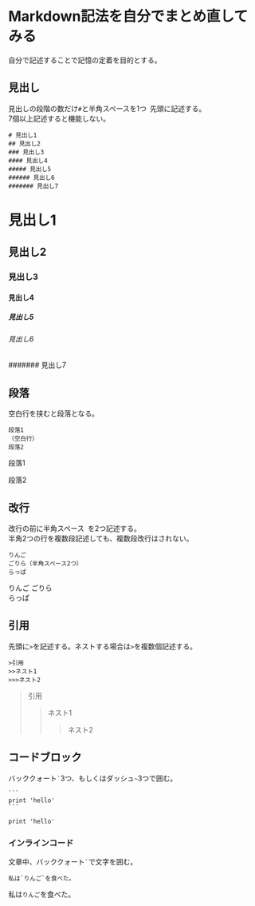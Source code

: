 # Markdown記法を自分でまとめ直してみる
自分で記述することで記憶の定着を目的とする。

## 見出し
見出しの段階の数だけ`#`と半角スペースを1つ` `先頭に記述する。  
7個以上記述すると機能しない。
```
# 見出し1
## 見出し2
### 見出し3
#### 見出し4
##### 見出し5
###### 見出し6
####### 見出し7
```
# 見出し1
## 見出し2
### 見出し3
#### 見出し4
##### 見出し5
###### 見出し6
####### 見出し7


## 段落
空白行を挟むと段落となる。
```
段落1
（空白行）
段落2
```
段落1

段落2


## 改行
改行の前に半角スペース` `を2つ記述する。  
半角2つの行を複数段記述しても、複数段改行はされない。
```
りんご
ごりら（半角スペース2つ）
らっぱ
```
りんご
ごりら  
らっぱ


## 引用
先頭に`>`を記述する。ネストする場合は`>`を複数個記述する。
```
>引用
>>ネスト1
>>>ネスト2
```
>引用
>>ネスト1
>>>ネスト2


## コードブロック
バッククォート`` ` ``3つ、もしくはダッシュ`~`3つで囲む。
~~~
```
print 'hello'
```
~~~
```
print 'hello'
```

### インラインコード
文章中、バッククォート`` ` ``で文字を囲む。
```
私は`りんご`を食べた。
```
私は`りんご`を食べた。

